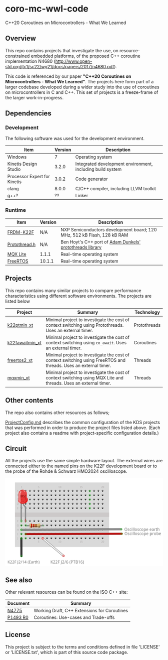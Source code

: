 # coro-mc-wwl-code
C++20 Coroutines on Microcontrollers - What We Learned

## Overview

This repo contains projects that investigate the use, on resource-constrained embedded platforms, of the proposed C++ coroutine implementation N4680 (http://www.open-std.org/jtc1/sc22/wg21/docs/papers/2017/n4680.pdf). 

This code is referenced by our paper **"C++20 Coroutines on Microcontrollers - What We Learned"**.
The projects here form part of a larger codebase developed during a wider study into the use of coroutines on microcontrollers in C and C++. 
This set of projects is a freeze-frame of the larger work-in-progress.

## Dependencies

### Development

The following software was used for the development environment.

| Item | Version | Description |
|---|---|---|
| Windows | 7 | Operating system |
| Kinetis Design Studio | 3.2.0 | Integrated development environment, including build system |
| Processor Expert for Kinetis | 3.0.2 | Code generator |
| clang  | 8.0.0 | C/C++ compiler, including LLVM toolkit |
| g++? | ?? | Linker |

### Runtime

| Item | Version | Description |
|---|---|---|
| [FRDM-K22F](https://www.nxp.com/support/developer-resources/evaluation-and-development-boards/freedom-development-boards/mcu-boards/nxp-freedom-development-platform-for-kinetis-k22-mcus:FRDM-K22F) | N/A | NXP Semiconductors development board; 120 MHz, 512 kB Flash, 128 kB RAM |
| [Protothread.h](https://github.com/benhoyt/protothreads-cpp) | N/A | Ben Hoyt's C++ port of [Adam Dunkels' protothreads library](http://dunkels.com/adam/pt/) |
| [MQX Lite](https://www.nxp.com/products/no-longer-manufactured/nxp-mqx-lite-real-time-operating-system-rtos:MQXLITE) | 1.1.1 | Real-time operating system |
| [FreeRTOS](https://www.freertos.org/) | 10.1.1 | Real-time operating system |

## Projects

This repo contains many similar projects to compare performance characteristics using different software environments. The projects are listed below 

| Project | Summary | Technology |
|---|---|---|
| [k22ptmin_xt](../master/k22ptmin_xt/readme.md) | Minimal project to investigate the cost of context switching using Protothreads. Uses an external timer. | Protothreads |
| [k22fawaitmin_xt](../master/k22fawaitmin_xt/readme.md) | Minimal project to investigate the cost of context switching using `co_await`. Uses an external timer. | Coroutines |
| [freertos2_xt](../master/freertos2_xt/readme.md) | Minimal project to investigate the cost of context switching using FreeRTOS and threads. Uses an external timer. | Threads |
| [mqxmin_xt](../master/mqxmin_xt/readme.md) | Minimal project to investigate the cost of context switching using MQX Lite and threads. Uses an external timer. | Threads |

## Other contents

The repo also contains other resources as follows;

[ProjectConfig.md](ProjectConfig.md) describes the common configuration of the KDS projects that was performed in order to produce the project files listed above. (Each project also contains a readme with project-specific configuration details.)

## Circuit

All the projects use the same simple hardware layout. The external wires are connected either to the named pins on the K22F development board or to the probe of the Rohde & Schwarz HMO2024 oscilloscope.

![alt text](coro_min_test_bb.png)

## See also

Other relevant resources can be found on the ISO C++ site:

| Document | Summary |
|---|---|
[N4775](http://www.open-std.org/jtc1/sc22/wg21/docs/papers/2018/n4775.pdf) | Working Draft, C++ Extensions for Coroutines |
[P1493 R0](http://www.open-std.org/jtc1/sc22/wg21/docs/papers/2019/p1493r0.pdf) | Coroutines: Use-cases and Trade-offs |

## License

This project is subject to the terms and conditions defined in file 'LICENSE' or 'LICENSE.txt', which is part of this source code package.

